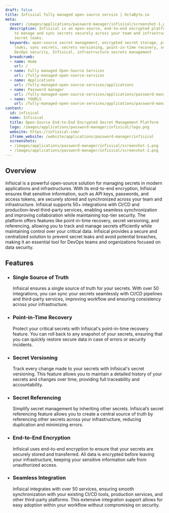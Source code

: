 ```yaml
---
draft: false
title: Infisical fully managed open source service | OctaByte.io
meta:
  cover: /images/applications/password-manager/infisical/screenshot-1.png
  description: Infisical is an open-source, end-to-end encrypted platform designed
    to manage and sync secrets securely across your team and infrastructure, preventing
    secret leaks.
  keywords: open-source secret management, encrypted secret storage, prevent secret
    leaks, sync secrets, secrets versioning, point-in-time recovery, secret referencing,
    DevOps security, Infisical, infrastructure secrets management
  breadcrumb:
  - name: Home
    url: /
  - name: Fully managed Open-Source Services
    url: /fully-managed-open-source-services
  - name: Applications
    url: /fully-managed-open-source-services/applications
  - name: Password manager
    url: /fully-managed-open-source-services/applications/password-manager
  - name: YOURLS
    url: /fully-managed-open-source-services/applications/password-manager/yourls
content:
  id: infisical
  name: Infisical
  title: Open-Source End-to-End Encrypted Secret Management Platform
  logo: /images/applications/password-manager/infisical/logo.png
  website: https://infisical.com/
  iframe_website: /website/applications/password-manager/infisical
  screenshots:
  - /images/applications/password-manager/infisical/screenshot-1.png
  - /images/applications/password-manager/infisical/screenshot-2.png
---
```


## Overview

Infisical is a powerful open-source solution for managing secrets in modern applications and infrastructures. With its end-to-end encryption, Infisical ensures that sensitive information, such as API keys, passwords, and access tokens, are securely stored and synchronized across your team and infrastructure. Infisical supports 50+ integrations with CI/CD and production-level third-party services, enabling seamless synchronization and improving collaboration while maintaining top-tier security. The platform offers features like point-in-time recovery, secret versioning, and referencing, allowing you to track and manage secrets efficiently while maintaining control over your critical data. Infisical provides a secure and centralized solution to prevent secret leaks and avoid potential breaches, making it an essential tool for DevOps teams and organizations focused on data security.

## Features

- ### Single Source of Truth

  Infisical ensures a single source of truth for your secrets. With over 50 integrations, you can sync your secrets seamlessly with CI/CD pipelines and third-party services, improving workflow and ensuring consistency across your infrastructure.

- ### Point-in-Time Recovery

  Protect your critical secrets with Infisical's point-in-time recovery feature. You can roll back to any snapshot of your secrets, ensuring that you can quickly restore secure data in case of errors or security incidents.

- ### Secret Versioning

  Track every change made to your secrets with Infisical's secret versioning. This feature allows you to maintain a detailed history of your secrets and changes over time, providing full traceability and accountability.

- ### Secret Referencing

  Simplify secret management by inheriting other secrets. Infisical’s secret referencing feature allows you to create a central source of truth by referencing other secrets across your infrastructure, reducing duplication and minimizing errors.

- ### End-to-End Encryption

  Infisical uses end-to-end encryption to ensure that your secrets are securely stored and transferred. All data is encrypted before leaving your infrastructure, keeping your sensitive information safe from unauthorized access.

- ### Seamless Integration

  Infisical integrates with over 50 services, ensuring smooth synchronization with your existing CI/CD tools, production services, and other third-party platforms. This extensive integration support allows for easy adoption within your workflow without compromising on security.